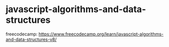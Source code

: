 # javascript-algorithms-and-data-structures
freecodecamp: https://www.freecodecamp.org/learn/javascript-algorithms-and-data-structures-v8/
